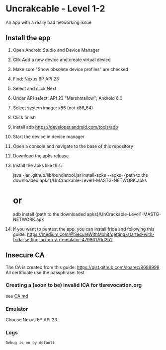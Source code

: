 # Uncrakcable - Level 1-2

An app with a really bad networking issue

## Install the app

1. Open Android Studio and Device Manager
2. Clik Add a new device and create virtual device
3. Make sure "Show obsolete device profiles" are checked
4. Find: Nexus 6P API 23
5. Select and click Next
6. Under API select: API 23 "Marshmallow"; Android 6.0
7. Select system image: x86 (not x86_64)
8. Click finish
9. install adb https://developer.android.com/tools/adb
10. Start the device in device manager
11. Open a console and navigate to the base of this repository
12. Download the apks release
13. Install the apks like this:

    java -jar .github/lib/bundletool.jar install-apks --apks={path to the downloaded apks}/UnCrackable-Level1-MASTG-NETWORK.apks
    # or
    adb install {path to the downloaded apks}/UnCrackable-Level1-MASTG-NETWORK.apk

14. If you want to pentest the app, you can install frida and following this guide: https://medium.com/@SecureWithMohit/getting-started-with-frida-setting-up-on-an-emulator-47980170d2b2

## Insecure CA

The CA is created from this guide: https://gist.github.com/soarez/9688998
All certificate use the passphrase: test


### Creating a (soon to be) invalid ICA for tlsrevocation.org

see [CA.md](CA.md)


### Emulator

Choose Nexus 6P API 23

### Logs

    Debug is on by default